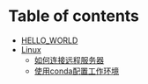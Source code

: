 # Table of contents

* [HELLO\_WORLD](README.md)
* [Linux](linux/README.md)
  * [如何连接远程服务器](Linux/如何连接远程服务器.md)
  * [使用conda配置工作环境](linux/shi-yong-conda-pei-zhi-gong-zuo-huan-jing.md)
